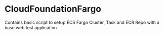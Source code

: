 # CloudFoundationFargo
Contains basic script to setup ECS Fargo Cluster, Task and ECR Repo with a base web test application
